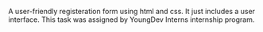 A user-friendly registeration form using html and css. It just includes a user interface. 
This task was assigned by YoungDev Interns internship program.
